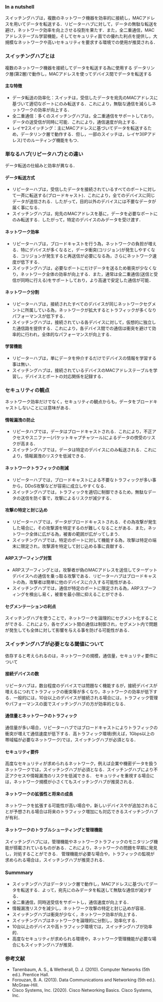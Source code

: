 


### In a nutshell
スイッチングハブは，複数のネットワーク機器を効率的に接続し，MACアドレスを用いてデータを転送する．リピーターハブに対して，データの無駄な転送を避け，ネットワーク効率を向上させる役割を果たす．また，全二重通信，MACアドレステーブル学習機能，そしてセキュリティ面での優れた利点を提供し，大規模なネットワークや高いセキュリティを要求する環境での使用が推奨される．

### スイッチングハブとは
複数のネットワーク機器を接続してデータを転送する為に使用する
データリンク層(第2層)で動作し，MACアドレスを使ってデバイス間でデータを転送する

#### 主な特徴
 - データ転送の効率化：スイッチは，受信したデータを宛先のMACアドレスに基づいて適切なポートにのみ転送する．これにより，無駄な通信を減らしネットワークの効率が向上する．
 - 全二重通信：多くのスイッチングハブは，全二重通信をサポートしており，データの送受信が同時に可能．これにより，通信速度が向上する．
 - レイヤ2スイッチング：主にMACアドレスに基づいてデータを転送するため，データリンク層で動作する．但し，一部のスイッチは，レイヤ3(IPアドレス)でのルーティング機能をもつ．


### 単なるハブ(リピータハブ)との違い

データ転送の仕組みと効率が異なる．

#### データ転送方式

 - リピーターハブは，受信したデータを接続されているすべてのポートに対して一斉に転送する(ブロードキャスト)．これにより，全てのデバイスに同じデータが送信される．したがって，目的以外のデバイスには不要なデータが届く事になる．
 - スイッチングハブは，宛先のMACアドレスを基に，データを必要なポートにのみ転送する．したがって，特定のデバイスのみデータを受け渡す．

#### ネットワーク効率
 - リピーターハブは，ブロードキャストを行う為，ネットワークの負担が増える．特にデバイスが多くなると，データ衝突(コリジョン)が発生しやすくなる．コリジョンが発生すると再送信が必要になる為，さらにネットワーク速度が低下する．
 - スイッチングハブは，必要なポートにだけデータを送るため衝突が少なくなり，ネットワーク全体の効率が向上する．また，通常は全二重通信(送信と受信が同時に行える)をサポートしており，より高速で安定した通信が可能．

#### ネットワーク分割
 - リピーターハブは，接続されたすべてのデバイスが同じネットワークセグメントに所属している為，ネットワークが拡大するとトラフィックが多くなりパフォーマンスが低下する．
 - スイッチングハブは，接続されている各デバイスに対して，仮想的に独立した通信路を提供する．これにより，各デバイス間での通信は衝突を避けて効率的に行われ，全体的なパフォーマンスが向上する．

#### 学習機能
 - リピーターハブは，単にデータを仲介するだけでデバイスの情報を学習する事は無い．
 - スイッチングハブは，接続されているデバイスのMACアドレステーブルを学習し，デバイスとポートの対応関係を記録する．


### セキュリティの観点
ネットワーク効率だけでなく，セキュリティの観点からも，データをブロードキャストしないことには意味がある．

#### 情報漏洩の防止
 - リピータハブでは，データはブロードキャストされる．これにより，不正アクセスやスニファー(パケットキャプチャツール)によるデータの傍受のリスクが高まる．
 - スイッチングハブでは，データは特定のデバイスにのみ転送される．これにより，情報漏洩のリスクを低減できる．

#### ネットワークトラフィックの削減
 - リピーターハブでは，ブロードキャストによる不要なトラフィックが多い事から，DDoS攻撃などが容易に成立しやすくなる．
 - スイッチングハブでは，トラフィックを適切に制御できるため，無駄なデータの送信を防ぐ事で，攻撃によるリスクが減少する．

#### 攻撃の特定と封じ込め
 - リピーターハブでは，データがブロードキャストされる．その為攻撃が発生した場合に，その攻撃源を特定するのが難しくなることがある．また，ネットワーク全体に広がる為，被害の範囲が広がってしまう．
 - スイッチングハブでは，特定のポートに対して機能する為，攻撃は特定の端末に限定され，攻撃源を特定して封じ込める事に貢献する．

#### ARPスプーフィング対策
 - ARPスプーフィングとは，攻撃者が偽のMACアドレスを送信してターゲットデバイスへの通信を乗っ取る攻撃である．リピーターハブはブロードキャストの為，攻撃者は簡単に他のデバイスに介入する可能性がある．
 - スイッチングハブでは，通信が特定のポートに限定される為，ARPスプーフィングを検出し易く，被害を最小限に抑えることができる．

#### セグメンテーションの利点
スイッチングハブを使うことで，ネットワークを論理的にセグメント化することができる．これにより，各セグメント間の通信は制御され，セグメント内で問題が発生しても全体に対して影響を与える事を防げる可能性がある．



### スイッチングハブが必要となる閾値について
依存すると考えられるのは，ネットワークの規模，通信量，セキュリティ要件について

#### 接続デバイスの数
リピータハブは，数台程度のデバイスでは問題なく機能するが，接続デバイスが増えるにつれてトラフィックの衝突等が多くなり，ネットワークの効率が低下する．一般的には，10台以上のデバイスが接続される場合には，トラフィック管理やパフォーマンスの面でスイッチングハブの方が効率的となる．

#### 通信量とネットワークのトラフィック
通信量が多い場合，リピーターハブではブロードキャストによりトラフィックの衝突が増えて通信速度が低下する．高トラフィック環境(例えば，1Gbps以上の帯域幅が必要なネットワーク)では，スイッチングハブが必須となる．

#### セキュリティ要件
高度なセキュリティが求められるネットワーク，例えば企業や機密データを扱うネットワークでは，スイッチングハブが必須となる．スイッチングハブにより不正アクセスや情報漏洩のリスクを低減できる．
セキュリティを重視する場合には，ネットワーク規模が小さくてもスイッチングハブが推奨される．

#### ネットワークの拡張性と将来の成長
ネットワークを拡張する可能性が高い場合や，新しいデバイスやが追加されることが予想される場合は将来のトラフィック増加にも対応できるスイッチングハブが有利．

#### ネットワークのトラブルシューティングと管理機能
スイッチングハブには，管理機能やネットワークトラフィックのモニタリング機能が搭載されているものがある．これにより，ネットワークの問題を早期に発見し，対処することができる．
管理機能が必要な場合や，トラフィックの監視が求められる場合は，スイッチングハブが推奨される．


### Summmary
 - スイッチングハブはデータリンク層で動作し，MACアドレスに基づいてデータを転送する．よって，宛先にのみデータを転送して無駄な通信が減少する．
 - 全二重通信，同時送受信をサポートし，通信速度が向上する．
 - 情報漏洩リスクを減少し，ネットワーク攻撃の特定と封じ込めが容易．
 - スイッチングハブは衝突が少なく，ネットワーク効率が向上する．
 - スイッチングハブはネットワークを論理的に分割し，効率化する．
 - 10台以上のデバイスや高トラフィック環境では，スイッチングハブが効率的．
 - 高度なセキュリティが求められる環境や，ネットワーク管理機能が必要な場合にもスイッチングハブが推奨．



### 参考文献
 - Tanenbaum, A. S., & Wetherall, D. J. (2010). Computer Networks (5th ed.). Prentice Hall.
 - Forouzan, B. A. (2013). Data Communications and Networking (5th ed.). McGraw-Hill.
 - Cisco Systems, Inc. (2020). Cisco Networking Basics. Cisco Systems, Inc.



